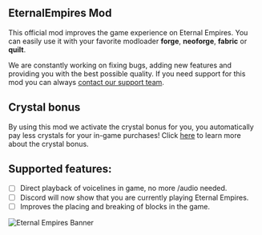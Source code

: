 ## EternalEmpires Mod
This official mod improves the game experience on Eternal Empires.
You can easily use it with your favorite modloader **forge**, **neoforge**, **fabric** or **quilt**.

We are constantly working on fixing bugs, adding new features and providing you with the best possible quality. If you need support for this mod you can always [contact our support team](https://eternalempires.link/ff35d0).

## Crystal bonus
By using this mod we activate the crystal bonus for you, you automatically pay less crystals for your in-game purchases!
Click [here](https://eternalempires.link/382d81) to learn more about the crystal bonus.

## Supported features:
- [ ] Direct playback of voicelines in game, no more /audio needed.
- [ ] Discord will now show that you are currently playing Eternal Empires.
- [ ] Improves the placing and breaking of blocks in the game.

![Eternal Empires Banner](https://cdn.eternalempires.dev/image/21d63fde-9d3b-4f69-9fed-1fcbade499f2.png)
